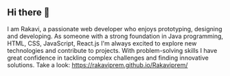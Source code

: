 ## Hi there 👋
I am Rakavi, a passionate web developer who enjoys prototyping, designing and developing.
As someone with a strong foundation in Java programming, HTML, CSS, JavaScript, React.js I'm always excited to explore new technologies and contribute to projects. With problem-solving skills I have great confidence in tackling complex challenges and finding innovative solutions. 
Take a look: https://rakaviprem.github.io/Rakaviprem/
<!--
**rakaviprem/Rakaviprem** is a ✨ _special_ ✨ repository because its `README.md` (this file) appears on your GitHub profile.

Here are some ideas to get you started:

- 🔭 I’m currently working on ...
- 🌱 I’m currently learning ...
- 👯 I’m looking to collaborate on ...
- 🤔 I’m looking for help with ...
- 💬 Ask me about ...
- 📫 How to reach me: ...
- 😄 Pronouns: ...
- ⚡ Fun fact: ...
-->
